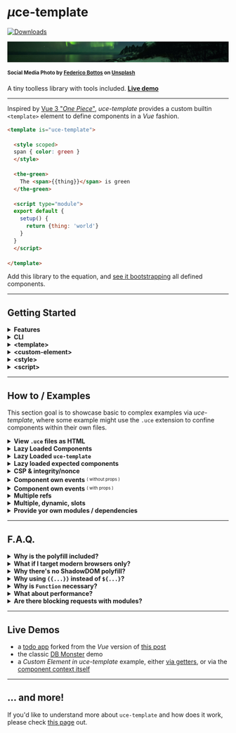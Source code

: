 # <em>µ</em>ce-template

[![Downloads](https://img.shields.io/npm/dm/uce-template.svg)](https://www.npmjs.com/package/uce-template)

![winter sky](./test/uce-template-head.jpg)

<sup>**Social Media Photo by [Federico Bottos](https://unsplash.com/@landscapeplaces) on [Unsplash](https://unsplash.com/)**</sup>

A tiny toolless library with tools included. **[Live demo](https://webreflection.github.io/uce-template/test/)**

- - -

Inspired by [Vue 3 "_One Piece_"](https://github.com/vuejs/vue-next/releases/tag/v3.0.0), _uce-template_ provides a custom builtin `<template>` element to define components in a _Vue_ fashion.

```html
<template is="uce-template">

  <style scoped>
  span { color: green }
  </style>

  <the-green>
    The <span>{{thing}}</span> is green
  </the-green>

  <script type="module">
  export default {
    setup() {
      return {thing: 'world'}
    }
  }
  </script>

</template>
```

Add this library to the equation, and [see it bootstrapping](https://codepen.io/WebReflection/pen/xxVMgZx?editors=1000) all defined components.

- - -

## Getting Started

<details>
  <summary><strong>Features</strong></summary>
  <div>

  * **SSR** compatibility out of the box: components definitions land *once* so no duplicated templates are needed in both layout and *JS*
  * a simple **CLI** that converts any html page or component into its minified version and, optionally, *Babel* transpilation
  * **Custom Elements** based, including builtin extends, so that *IE11*, *Safari*, or any other browser, will work right away
  * optionally **lazy** `<template lazy>` component, to resolve their definition only when live
  * optionally **shadow**ed `<custom-element shadow>` components, and optionally shadowed `<style shadow>` styles
  * a variety of pre-defined modules to import, including a virtual `@uce` module, to create reactive *UIs* and more
  * a runtime *ESM -> CommonJS* **module** system, where relative dependencies are [resolved (once) lazily](./extra-details.md#the-lazy-js-environment), but any imported [module can be pre-defined](./extra-details.md#the-module-js-environment) through the `resolve(name, module)` exported utility
  * everything pre-bundled fits into *10K* gzipped budget, or *9K* via brotli, but it's only *7K* gzip, and *6.5K* brotli in its *no-polyfills* version 🦄

#### Goals

  * demonstrate that tools and tooling can be optional, thanks to the current state of the *Web*
  * avoid any debate regarding duplicated code and re-hydration cost: each component can be served through static pages or dynamic *SSR*, without needing duplicated code around
  * being ahead of time providing the long discussed partial templates already, improving the previous *HTML Imports* idea, which has been dropped anyway, and simplifying scoped styles via auto prefixes or shadow dom
  * being extremely developer friendly with a script anyone can add on any page to start with, with the optional tooling offered by the module itself to optimize stand alone components, or even whole *HTML* pages

  </div>
</details>

<details>
  <summary><strong>CLI</strong></summary>
  <div>

While it's suggested to install the *CLI* globally, due some not-super-light dependency, it's still an `npx` command away:

```sh
# check all options and usage
npx uce-template --help

# works with files
npx uce-template my-component.html

# works with stdin
cat my-component.html | uce-template
```

That's it, but of course we should be sure that produced layout still works as expected 👍

  </div>
</details>

<details>
  <summary><strong>&lt;template&gt;</strong></summary>
  <div>

Any template that extends `uce-template` *must* contain at least a custom element in it, either regular, or built-in extend:

```html
<!-- register regular-element -->
<template is="uce-template">
  <regular-element>
    regular
  </regular-element>
</template>

<!-- register builtin-element as div -->
<template is="uce-template">
  <div is="builtin-element">
    builtin
  </div>
</template>
```

Any template *might* contain a single `<script>` tag, and/or one or more `<style>` definitions.


#### &lt;slot&gt;

If a component contains `{{slot.name}}` definitions, nodes from the living *HTML*, before the component gets upgraded, will be placed in there once live.

See this [live example](https://codepen.io/WebReflection/pen/OJNdZPB?editors=1000) to understand more.

  </div>
</details>

<details>
  <summary><strong>&lt;custom-element&gt;</strong></summary>
  <div>

Each "*component*" might define itself with, or without, its own static, or dynamic, content.

Such *content* will be used to render each custom element once "*mounted*" (live) and per each reactive state change, but *only* if the template is not an empty one.

All **dynamic parts** must be wrapped within `{{dynamic}}` curly brackets as shown here:

```html
<my-counter>
  <button onclick={{dec}}> - </button>
  <span>{{state.count}}</span>
  <button onclick={{inc}}> + </button>
</my-counter>
```

The `state`, `dec`, and `inc` references will be passed along through the script node, if any.

Whenever the component is rendered, its update callback is invoked providing the element itself as a **context**.

```html
<button is="my-button">
  I am a {{this.tagName}}
</button>
```

Regarding **ShadowDOM**, its polyfill is not included in this project but it's possible to define a component through its *shadow root* by adding a *shadow* attribute:

```html
<my-counter shadow>
  <!-- this content will be in the shadowRoot -->
  <button onclick={{dec}}> - </button>
  <span>{{state.count}}</span>
  <button onclick={{inc}}> + </button>
</my-counter>
```

The `shadow` attribute is `open` by default, but it can also be specified as `shadow=closed`.

### The curious `<!--{{interpolation}}-->` case

As everything in here is mostly based on standard *HTML* behavior, there are cases where an interpolation should be wrapped as comment.

The rule of thumb is that if you don't see the layout, or you read some *Bad template* error, it is possible that your interpolation could've been swallowed by the *template* element.

This happens mostly with elements such as **table**, **select**, and other elements that accept only a specific type of child node, but not text.

```html
<!-- 👎 this won't work as expected -->
<table is="my-table">
  <tbody>{{rows}}</tbody>
</table>

<!-- 👍 this works 🎉 -->
<table is="my-table">
  <tbody><!--{{rows}}--></tbody>
</table>
```

In the first case, the `<tbody>` would ignore any node that is not a `<tr>` *except for comments*, because comments don't get swallowed, or lost, in the process.

You can see the [dbmonster.html](./test/dbmonster.html) file definition for both the custom `<table>` and the custom `<tr>` component.


  </div>
</details>

<details>
  <summary><strong>&lt;style&gt;</strong></summary>
  <div>

A component can have *one or more* styles in it, within a specific *scope*:

  * a generic `<style>` will apply its content globally, useful to address `my-counter + my-counter {...}` cases, as example
  * a `<style scoped>` will apply its content prefixed with the Custom Element name (i.e. `my-counter span, my-counter button {...}`)
  * a `<style shadow>` will apply its content on top of the *shadowRoot*, assuming the component is defined with a `shadow` attribute

There is nothing special to consider here, except that *global* styles might interfere with *IE11* if too obtrusive, as once again *IE11* doesn't understand the `<template>` element purpose and behavior.

  </div>
</details>

<details>
  <summary><strong>&lt;script&gt;</strong></summary>
  <div>

A definition can contain only *one script tag* in it, and such *script* will be virtually handled like a *module*.

Since *IE11* is *not* compatible with `<template>` elements, if the `type` is not specified, *IE11* will try to evaluate all scripts on the page right-away.

Accordingly, the `type` attribute can really have any value, as it's completely irrelevant for this library, but such value must not be IE11 compatible, and `module` is just one value that *IE11* would ignore.

The script *might* contain a `default export`, or even a `module.exports = ...`, where such export *might* have a `setup(element) { ... }` method that returns what the *dynamic* parts of the component expect:

```html
<script type="module">
import {reactive} from '@uce';
export default {
  setup(element) {
    const state = reactive({ count: 0 });
    const inc = () => { state.count++ };
    const dec = () => { state.count-- };
    return {state, inc, dec};
  }
};
</script>
```

The `@uce` *reactive* helper makes it possible to automatically update the view whenever one of its properties changes.

To know more about reactive changes, please [read this Medium post](https://medium.com/@WebReflection/reactive-state-for-data-dom-78332ddafd0e).

### The `setup` attribute

If a `<script type="module" setup>` is found, the content of the script is invoked with the element itself as context.

[Live demo](https://webreflection.github.io/uce-template/test/setup.html)

```html
<x-clock></x-clock>
<template is="uce-template">
  <x-clock>{{time}}</x-clock>
  <script type="module" setup>
    let id = 0;
    export default {
      get time() {
        return (new Date).toISOString();
      }
    };
    this.connected = e => id = setInterval(this.render, 1000 / 30);
    this.disconnected = e => clearInterval(id);
  </script>
</template>
```

This shortcut is specially handy for components that don't need to setup *observedAttributes* but might need to setup *props*, and for the latter case, the `setup` attribute should contain `props`.

```html
<script type="module" setup="props">
  // props are defined as key => defaultValue pairs
  export const props = {
    name: this.name || 'anonymous',
    age: +this.age || 0
  };
</script>
```

  </div>
</details>

- - -

## How to / Examples

This section goal is to showcase basic to complex examples via *uce-template*, where some example might use the `.uce` extension to confine components within their own files.

<details>
  <summary><strong>View <code>.uce</code> files as HTML</strong></summary>
  <div>

If you are using VS Code, you can *Ctrl+Shift+p*, type *settings JSON*, choose *Open Settings (JSON)*, and add the following to such file in order to highlight `.uce` files as *HTML*:

```js
{
  "other-settings": "...",

  "files.associations": {
    "*.uce": "html"
  }
}
```

  </div>
</details>

<details>
  <summary><strong>Lazy Loaded Components</strong></summary>
  <div>

If we define components as `view/my-component.uce` we might as well decide to include these lazily, or better, only when these are found in the current page.

This approach simplifies a lot bundles, dependencies, unnecessary bloat, and it can be done by including just `uce-template` and the tiny <sup><sub>(364 bytes)</sub></sup> [uce-loader](https://github.com/WebReflection/uce-loader#readme) as bootstrap, eventually defining extra dependencies used across components.

```js
import {parse, resolve} from 'uce-loader';
import loader from 'uce-loader';

// optional components dependencies
import something from 'cool';
resolve('cool', something);

// bootstrap the loader
loader({
  on(component) {
    // ignore uce-template itself
    if (component !== 'uce-template')
      fetch(`view/${component}.uce`)
        .then(body => body.text())
        .then(definition => {
          document.body.appendChild(
            parse(definition)
          );
        });
  }
});
```

The same technique could be used directly on any *HTML* page, writing some code that might be compatible with *IE11* too.

```html
<!doctype html>
<html>
  <head>
    <script defer src="//unpkg.com/uce-template"></script>
    <script defer src="//unpkg.com/uce-loader"></script>
    <script defer>
    addEventListener(
      'DOMContentLoaded',
      function () {
        uceLoader({
          Template: customElements.get('uce-template'),
          on: function (name) {
            if (name !== 'uce-template') {
              var xhr = new XMLHttpRequest;
              var Template = this.Template;
              xhr.open('get', name + '.uce', true);
              xhr.send(null);
              xhr.onload = function () {
                document.body.appendChild(
                  Template.from(xhr.responseText)
                );
              };
            }
          }
        });
      },
      {once: true}
    );
    </script>
  </head>
  <body>
    <my-component>
      <p slot="content">
        Some content to show in <code>my-component</code>
      </p>
    </my-component>
  </body>
</html>
```

  </div>
</details>

<details>
  <summary><strong>Lazy Loaded <code>uce-template</code></strong></summary>
  <div>

If the majority of our pages don't use components at all, adding 7K+ of *JS* on top of each page might be undesired.

However, we can follow the very same *Lazy Loaded Components* approach, except our loader will be in charge of bringing in also the *uce-template* library, either when an *uce-template* itself is found, or any other component.

```js
import loader from 'uce-loader';
loader({
  on(component) {
    // first component found, load uce-template
    if (!this.q) {
      this.q = [component];
      const script = document.createElement('script');
      script.src = '//unpkg.com/uce-template';
      document.body.appendChild(script).onload = () => {
        // get the uce-template class to use its .from(...)
        this.Template = customElements.get('uce-template');
        // load all queued components
        for (var q = this.q.splice(0), i = 0; i < q.length; i++)
          this.on(q[i]);
      };
    }
    // when uce-template is loaded
    else if (this.Template) {
      // ignore loading uce-template itself
      if (component !== 'uce-template') {
        // load the component on demand
        fetch(`view/${component}.uce`)
          .then(body => body.text())
          .then(definition => {
            document.body.appendChild(
              this.Template.from(definition)
            );
          });
      }
    }
    // if uce-template is not loaded yet
    // add the component to the queue
    else
      this.q.push(component);
  }
});
```

Using this technique, our *JS* payload per page would be now reduced to less than *0.5K* once above code gets bundled and minified, while everything else will happen automatically only if there are components somewhere in the page.

  </div>
</details>


<details>
  <summary><strong>Lazy loaded expected components</strong></summary>
  <div>

As the page could contain other custom elements from third party and libraries, it might be a good idea to predefine a well known *Set* of expected components, as opposite of trying to load any possible custom elements via the `view/${...}.uce` request.

Previous lazy loading techniques would work just fine already, but instead of checking that the component name is not `uce-template`, we could use a *Set*:

```js
loader({
  known: new Set(['some-comp', 'some-other']),
  on(component) {
    if (this.known.has(component))
      fetch(`view/${component}.uce`)
        .then(body => body.text())
        .then(definition => {
          document.body.appendChild(
            parse(definition)
          );
        });
  }
});
```

The advantage of this technique is that the `known` *Set* could be dynamically generated through the list of `view/*.uce` files so that nothing would break if the found component is not part of the *uce-template* family.

  </div>
</details>


<details>
  <summary><strong>CSP &amp; integrity/nonce</strong></summary>
  <div>

`uce-template` inevitably needs to use `Function` to evaluate either [template partials](https://github.com/WebReflection/tag-params#caveats) or in-script *require(...)*.

It is recommended to increase security using either the __nonce__ `efTAjWm7j76AdzGFcqZYA/3QeRrG3Ry+f2o59SdWdaQ=` or the *integrity* attribute, trusting via [CSP](https://developer.mozilla.org/en-US/docs/Web/HTTP/Headers/Content-Security-Policy) only scripts that comes from our own domain.

```html
<meta http-equiv="Content-Security-Policy" content="script-src 'self' 'unsafe-eval'">
<script defer src="/js/uce-template.js"
        integrity="sha256-efTAjWm7j76AdzGFcqZYA/3QeRrG3Ry+f2o59SdWdaQ="
        crossorigin="anonymous">
</script>
```

Please note that these values **change on every release** so please be sure you have the latest version (this README reflects the latest).

  </div>
</details>

<details>
  <summary><strong>Component own events</strong> <sup><sub>( without props )</sub></sup></summary>
  <div>

As it is for [uce](https://github.com/WebReflection/uce#readme), if the definition contains `onEvent(){...}` methods, these will be used to define the component.

However, since states are usually decoupled from the component itself, it's a good idea to use a *WeakMap* to relate any component with its state and ... don't worry, *WeakMap* is natively supported in *IE11* too!

[Live demo](https://codepen.io/WebReflection/pen/KKzERew?editors=1000)

```html
<button is="my-btn">
  Clicked {{times}} times!
</button>
<script type="module">
  const states = new WeakMap;
  export default {
    setup(element) {
      const state = {times: 0};
      states.set(element, state);
      return state;
    },
    onClick() {
      states.get(this).times++;
      // update the current view if the
      // state is not reactive
      this.render();
    }
  };
</script>
```

Please note this example covers any *state* VS *component* use case, as using the *WeakMap* is a recommendation.

  </div>
</details>

<details>
  <summary><strong>Component own events</strong> <sup><sub>( with props )</sub></sup></summary>
  <div>

If `props` object is defined, and since *props** update the view automatically once changed, we might not need a *WeakMap* to relate the component's state.

[Live demo](https://codepen.io/WebReflection/pen/XWdGqxp?editors=1000)

```html
<button is="my-btn"></button>
<template is="uce-template">
  <button is="my-btn">
    Clicked {{this.times}} times!
  </button>
  <script type="module">
    export default {
      props: {times: 0},
      onClick() {
        this.times++;
      }
    };
  </script>
</template>
```

The advantage of using props is that it's possible to define an initial state through attributes, or via direct setting it when rendered through the `html` utility, so that having a button with `times="3"`, as example, would be rendered showing *Clicked 3 times!* right away.

```html
<button is="my-btn" times="3"></button>
```

  </div>
</details>

<details>
  <summary><strong>Multiple refs</strong></summary>
  <div>

The `import {ref} from '@uce'` helper simplifies retrieval of node by `ref="name"` attribute.

```html
<element-details>
  <span ref="name"></span>
  <span ref="description"></span>
</element-details>

<template is="uce-template">
  <element-details></element-details>
  <script type="module" setup>
    import {ref} from '@uce';
    const {name, description} = ref(this);
    name.textContent = 'element name';
    description.textContent = 'element description';
  </script>
</template>
```

  </div>
</details>

<details>
  <summary><strong>Multiple, dynamic, slots</strong></summary>
  <div>

The `import {slot} from '@uce'` helper simplifies retrieval of slots by name, returning an *array* of elements grouped through the same name.

This can be used either to place single slots in interpolations, as [shown in this example](https://codepen.io/WebReflection/pen/OJNdZPB?editors=1000), or to place multiple slots within the same node.

[Live demo](https://codepen.io/WebReflection/pen/NWNJVLR?editors=1000)

```html
<filter-list>
  Loading filter ...
  <ul>
    <li slot="list">some</li>
    <li slot="list">searchable</li>
    <li slot="list">text</li>
  </ul>
</filter-list>

<template is="uce-template">
  <filter-list>
    <div>
      <input placeholder=filter oninput={{filter}}>
    </div>
    <ul>
      {{list}}
    </ul>
  </filter-list>
  <script type="module">
    import {slot} from '@uce';
    export default {
      setup(element) {
        const list = slot(element).list || [];
        return {
          list,
          filter({currentTarget: {value}}) {
            for (const li of list)
              li.style.display =
                li.textContent.includes(value) ? null : 'none';
          }
        };
      }
    };
  </script>
</template>
```

**However**, in cases where the same-name slots order is not necessarily visualized sequentially, it is always possible to pass an array of nodes instead.

That is, any interpolation value can be a DOM node, some value, or an Array of nodes, same way [µhtml](https://github.com/WebReflection/uhtml#readme) works.

[Live demo](https://codepen.io/WebReflection/pen/JjXzqww?editors=1000)

```html
<howto-tabs>
  <p>Loading tabs ...</p>
  <howto-tab role="heading" slot="tab">Tab 1</howto-tab>
  <howto-panel role="region" slot="panel">Content 1</howto-panel>
  <howto-tab role="heading" slot="tab">Tab 2</howto-tab>
  <howto-panel role="region" slot="panel">Content 2</howto-panel>
</howto-tabs>

<template is="uce-template">
  <howto-tabs>
    {{tabs}}
  </howto-tabs>
  <script type="module">
    import {slot} from '@uce';
    export default {
      setup(element) {
        const {tab, panel} = slot(element);
        const tabs = tab.reduce(
          (tabs, tab, i) => tabs.concat(tab, panel[i]),
          []
        );
        return {tabs};
      }
    };
  </script>
</template>
```

  </div>
</details>

<details>
  <summary><strong>Provide yor own modules / dependencies</strong></summary>
  <div>

The *module system* provided by *uce-template* is extremely simple and fully extendible, so that each component can `import any from 'thing';` as long as `thing` has been provided/resolved via the library.

#### Resolve at build time

If we are going to define a single bundle entry point, and we know that each component would need one or more dependency, we can do the following:

```js
import {resolve} from 'uce-template';

import moduleA from '3rd-party';
const moduleB = {any: 'value'};

resolve('module-a', moduleA);
resolve('module-b', moduleB);
```

Once this build lands as single Web page entry point, all components would be able to *import* right away all base/default modules, plus all those pre-resolved.

[Live demo](https://codepen.io/WebReflection/pen/XWdGByv?editors=1001) <sup><sub>(see both HTML and JS panel + console)</sub></sup>

```html
<my-comp></my-comp>
<script type="module">
  import moduleA from 'module-a';
  import moduleB from 'module-a';
  export default {
    setup() {
      console.log(moduleA, moduleB);
    }
  }
</script>
```

#### Resolve lazily / on demand

In case the defined component *imports* something from an external file, like `import module from './js/module.js'` would do, such import would be lazily resolved, together with any other module that is not known yet, meaning that `./js/module.js` file could contain something like this:

```js
// a file used to bootstrap uce-template component
// dependencies can always use the uce-template class
const {resolve} = customElements.get('uce-template');

// resolve one to many modules
resolve('quite-big-module', {...});
```

A component script can then import this file and access its exported modules right after.

[Live demo](https://webreflection.github.io/uce-template/test/resolve.html)

```html
<script type="module">
  import './js/module.js';
  import quiteBigModule from 'quite-big-module';
  export default {
    setup() {
      console.log(quiteBigModule);
    }
  }
</script>
```

Together with *lazy loaded component*, this approach makes it possible to ship components that are fully based on an external `vue/comp.uce` file definition, where any of these components can also share one or more `.js` files able to *resolve* any module needed here or there (shared dependencies in one file, as opposite of dependencies per each shipped components).

  </div>
</details>

- - -

## F.A.Q.

<details>
  <summary><strong>Why is the polyfill included?</strong></summary>
  <div>

As standalone file, my [Custom Elements](https://github.com/ungap/custom-elements#readme) size is around *2.1K*, but since it's share almost every library *uce* uses too, bundling it together looked like the best way to go, resulting in just *1K* extra for a module that fits in roughly *7K* to *10K* budget.

On the other hand, because the polyfill is not obtrusive and based on runtime features detections, this means that nobody should care about bringing any other polyfill ever, but also *Chrome*, *Firefox*, and *Edge*, will be untouched, so that every custom element will run natively, either builtin extend or regular.

In the *Safari* case, or *WebKit* based, only custom elements builtin are provided, while in *IE11* and the old *MS Edge*, both builtin extends and regular elements are patched.

That's it: don't worry about any polyfill, because everything is already included in here!

  </div>
</details>


<details>
  <summary><strong>What if I target modern browsers only?</strong></summary>
  <div>

If you are targeting browsers you know already provide native Custom Elements V1, you can use [this ESM version](https://unpkg.com/uce-template@latest/es.js) that excludes all polyfills and include only the logic.

The current `es.js` bundle is indeed *~7K* gzipped and *~6.5K* brotli, so that it's possible to save even extra bandwidth in your project.

#### But my browser is Safari/WebKit ...

Well, in such case if that's the only target browser, the [@webreflection/custom-elements-builtin](https://github.com/WebReflection/custom-elements-builtin#readme) module must be included *before* the *uce-template* module lands on the page.

```html
<script defer src="//unpkg.com/@webreflection/custom-elements-builtin"></script>
<script defer src="//unpkg.com/uce-template"></script>
```

This will ensure both regular and builtin extends will work as expected.

  </div>
</details>

<details>
  <summary><strong>Why there's no ShadowDOM polyfill?</strong></summary>
  <div>

Unfortunately *ShadowDOM* is one of those specifications impossible to polyfill, but the good news is that you'll rarely need *ShadowDOM* in *uce-template*, but if your browser is compatible, you can use *ShadowDOM* as much as you like.

*However*, there are at least two possible partial polyfills to consider: [attachshadow](https://github.com/WebReflection/attachshadow#readme), which is minimalistic and lightweight, and [ShadyDOM](https://github.com/webcomponents/polyfills/tree/master/packages/shadydom#readme), which is closer to standards, but definitively heavier, although both polyfills can, and should, be injected *only* if the current browser needs it, so sticking this code on top of your *HTML* page would bring *ShadowDOM* to IE11 too, or others.

```html
<!-- this must be done before uce-template -->
<script>
if(!document.documentElement.attachShadow)
  document.write('<script src="//unpkg.com/attachshadow"><\x2fscript>');
</script>
<script defer src="//unpkg.com/uce-template"></script>
```

As every modern browser will have `document.documentElement.attachShadow`, the `document.write` will happen *only* in *IE11* without ever compromise, or penalize, Mobile and modern Desktop browsers.

**P.S.** the `<\x2fscript>` is not a typo, it's needed to not have a broken layout due closing *script* tag

  </div>
</details>

<details>
  <summary><strong>Why using <code>{{...}}</code> instead of <code>${...}</code>?</strong></summary>
  <div>

As much as I would've loved to have `${...}` interpolation boundaries, *IE11* would break if an element in the DOM contains `${...}` as attribute.

Because `{{...}}` is a well established alternative, I've decided to avoid monkey-patching possible *IE11* issues and simply stick with a de-facto standard alternative.

It is also worth considering that *Vue* uses `{{...}}` too, and so do many other template based engines.

  </div>
</details>

<details>
  <summary><strong>Why is <code>Function</code> necessary?</strong></summary>
  <div>

As explained in the "*CSP & integrity/nonce*" part of the [how to/examples](#how-to--examples), it is necessary to use `Function` for at least two reasons:

  * it's the only way to opt out from `"use strict";` directive and pass through a `with(object)` statement, needed to understand interpolations without creating a whole JS engine from the scratch
  * it's the only way to provide at runtime a CJS like `require` functionality within `<script type="module">` content

But even if there was no `Function` in the equation, parsing and executing a `<script>` tag to define custom elements would've been the exact same equivalent of using `Function`, because *CSP* would've needed special rules anyway, since the operation is basically an *eval* call in the global context.

As summary, instead of tricking the browser with practices that are as safe, or as unsafe, as a `Function` call, I've simply used `Function` instead, keeping the code size reasonable.

  </div>
</details>

<details>
  <summary><strong>What about performance?</strong></summary>
  <div>

This project is *as-performant-as* native Custom Elements could be, except for the definition cost, which is a *one-off* operation per each unique custom element *Class*, hence irrelevant in the long run, and there's an insignificant overhead within the initial template parsing logic, but its repeated execution is as fast as *uhtml* can be, and if you [check the latest status](https://rawgit.com/krausest/js-framework-benchmark/master/webdriver-ts-results/table.html) you'll find it's one of the fastest of its kind.

You can check the classic [DBMonster demo here](https://webreflection.github.io/uce-template/test/dbmonster.html), and see that it performs just well.

  </div>
</details>

<details>
  <summary><strong>Are there blocking requests with modules?</strong></summary>
  <div>

Nothing in this library is blocking, and modules are resolved *once* only, even relative path imports.

The logic is pretty simple: if the module name has not been resolved and it's a relative import, an asynchronous request will be made and evaluated later, while if the module is not resolved, and it's a qualified name, it will be resolved only once some code provides it.

All this, plus the *import* to *require* resolution, is handled by the [uce-require](https://github.com/WebReflection/uce-require) helper, purposely not coupled with this module itself, as it could hopefully inspire, and be used by, other projects too.

  </div>
</details>

- - -

## Live Demos

  * a [todo app](https://github.com/WebReflection/uce-template-todo-2020) forked from the *Vue* version of [this post](https://medium.com/javascript-in-plain-english/i-created-the-exact-same-app-in-react-and-vue-here-are-the-differences-2019-edition-42ba2cab9e56)
  * the classic [DB Monster](https://webreflection.github.io/uce-template/test/dbmonster.html) demo
  * a *Custom Element in uce-template* example, either [via getters](https://codepen.io/WebReflection/pen/MWyRGbd?editors=1000), or via the [component context itself](https://codepen.io/WebReflection/pen/BaKEPJR?editors=1000)

- - -


## ... and more!

If you'd like to understand more about `uce-template` and how does it work, please check [this page](./extra-details.md) out.
